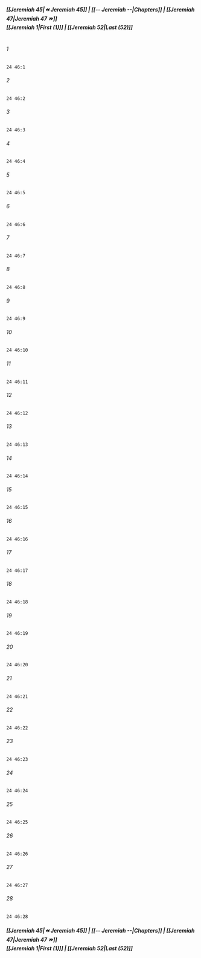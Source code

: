 
##### **[[Jeremiah 45|⏪ Jeremiah 45]] | [[-- Jeremiah --|Chapters]] | [[Jeremiah 47|Jeremiah 47 ⏩]]**<br>**[[Jeremiah 1|First (1)]] | [[Jeremiah 52|Last (52)]]**<br><br>

###### 1
``` verse
24 46:1
```
###### 2
``` verse
24 46:2
```
###### 3
``` verse
24 46:3
```
###### 4
``` verse
24 46:4
```
###### 5
``` verse
24 46:5
```
###### 6
``` verse
24 46:6
```
###### 7
``` verse
24 46:7
```
###### 8
``` verse
24 46:8
```
###### 9
``` verse
24 46:9
```
###### 10
``` verse
24 46:10
```
###### 11
``` verse
24 46:11
```
###### 12
``` verse
24 46:12
```
###### 13
``` verse
24 46:13
```
###### 14
``` verse
24 46:14
```
###### 15
``` verse
24 46:15
```
###### 16
``` verse
24 46:16
```
###### 17
``` verse
24 46:17
```
###### 18
``` verse
24 46:18
```
###### 19
``` verse
24 46:19
```
###### 20
``` verse
24 46:20
```
###### 21
``` verse
24 46:21
```
###### 22
``` verse
24 46:22
```
###### 23
``` verse
24 46:23
```
###### 24
``` verse
24 46:24
```
###### 25
``` verse
24 46:25
```
###### 26
``` verse
24 46:26
```
###### 27
``` verse
24 46:27
```
###### 28
``` verse
24 46:28
```

##### **[[Jeremiah 45|⏪ Jeremiah 45]] | [[-- Jeremiah --|Chapters]] | [[Jeremiah 47|Jeremiah 47 ⏩]]**<br>**[[Jeremiah 1|First (1)]] | [[Jeremiah 52|Last (52)]]**

